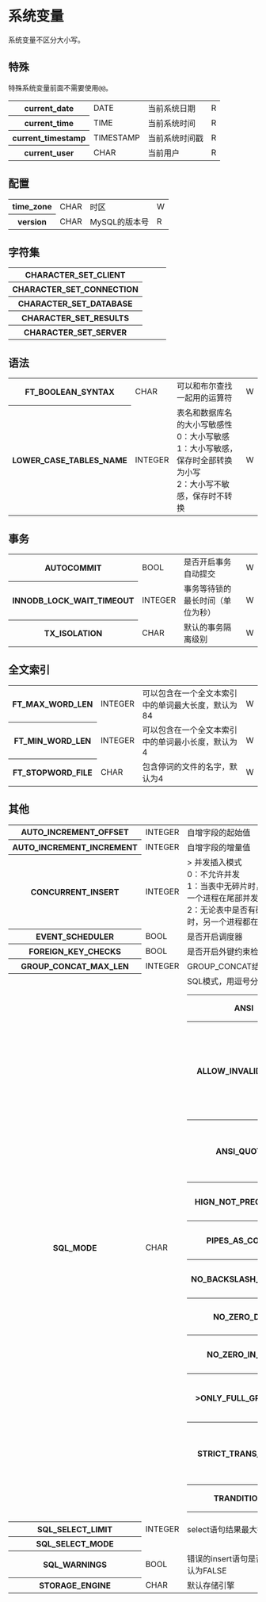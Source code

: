 # 系统变量

系统变量不区分大小写。

## 特殊

特殊系统变量前面不需要使用`@@`。

<table>
    <tr>
        <th>current_date</th>
        <td>DATE</td>
        <td>当前系统日期</td>
        <td>R</td>
    </tr>
    <tr>
        <th>current_time</th>
        <td>TIME</td>
        <td>当前系统时间</td>
        <td>R</td>
    </tr>
    <tr>
        <th>current_timestamp</th>
        <td>TIMESTAMP</td>
        <td>当前系统时间戳</td>
        <td>R</td>
    </tr>
    <tr>
        <th>current_user</th>
        <td>CHAR</td>
        <td>当前用户</td>
        <td>R</td>
    </tr>
</table>


## 配置

<table>
    <tr>
        <th>time_zone</th>
        <td>CHAR</td>
        <td>时区</td>
        <td>W</td>
    </tr>
    <tr>
        <th>version</th>
        <td>CHAR</td>
        <td>MySQL的版本号</td>
        <td>R</td>
    </tr>
</table>

## 字符集

<table>
    <tr>
        <th>CHARACTER_SET_CLIENT</th>
        <td></td>
        <td></td>
        <td></td>
    </tr>
    <tr>
        <th>CHARACTER_SET_CONNECTION</th>
        <td></td>
        <td></td>
        <td></td>
    </tr>
    <tr>
        <th>CHARACTER_SET_DATABASE</th>
        <td></td>
        <td></td>
        <td></td>
    </tr>
    <tr>
        <th>CHARACTER_SET_RESULTS</th>
        <td></td>
        <td></td>
        <td></td>
    </tr>
    <tr>
        <th>CHARACTER_SET_SERVER</th>
        <td></td>
        <td></td>
        <td></td>
    </tr>
</table>


## 语法

<table>
    <tr>
        <th>FT_BOOLEAN_SYNTAX</th>
        <td>CHAR</td>
        <td>可以和布尔查找一起用的运算符</td>
        <td>W</td>
    </tr>
    <tr>
        <th>LOWER_CASE_TABLES_NAME</th>
        <td>INTEGER</td>
        <td>
            表名和数据库名的大小写敏感性  
            <br>0：大小写敏感  
            <br/>1：大小写敏感，保存时全部转换为小写  
            <br/>2：大小写不敏感，保存时不转换
        </td>
        <td>W</td>
    </tr>
</table>

## 事务

<table>
    <tr>
        <th>AUTOCOMMIT</th>
        <td>BOOL</td>
        <td>是否开启事务自动提交</td>
        <td>W</td>
    </tr>
    <tr>
        <th>INNODB_LOCK_WAIT_TIMEOUT</th>
        <td>INTEGER</td>
        <td>事务等待锁的最长时间（单位为秒）</td>
        <td>W</td>
    </tr>
    <tr>
        <th>TX_ISOLATION</th>
        <td>CHAR</td>
        <td>默认的事务隔离级别</td>
        <td>W</td>
    </tr>
</table>

## 全文索引

<table>
    <tr>
        <th>FT_MAX_WORD_LEN</th>
        <td>INTEGER</td>
        <td>可以包含在一个全文本索引中的单词最大长度，默认为84</td>
        <td>W</td>
    </tr>
    <tr>
        <th>FT_MIN_WORD_LEN</th>
        <td>INTEGER</td>
        <td>可以包含在一个全文本索引中的单词最小长度，默认为4</td>
        <td>W</td>
    </tr>
    <tr>
        <th>FT_STOPWORD_FILE</th>
        <td>CHAR</td>
        <td>包含停词的文件的名字，默认为4</td>
        <td>W</td>
    </tr>
</table>
		
## 其他

<table>
    <tr>
        <th>AUTO_INCREMENT_OFFSET</th>
        <td>INTEGER</td>
        <td>自增字段的起始值</td>
        <td>W</td>
    </tr>
    <tr>
        <th>AUTO_INCREMENT_INCREMENT</th>
        <td>INTEGER</td>
        <td>自增字段的增量值</td>
        <td>W</td>
    </tr>
    <tr>
        <th>CONCURRENT_INSERT</th>
        <td>INTEGER</td>
        <td>>
            并发插入模式
            <br/>0：不允许并发
            <br/>1：当表中无碎片时，在一个进程读表时，另一个进程在尾部并发插入  
            <br/>2：无论表中是否有碎片，，在一个进程读表时，另一个进程都在尾部并发插入
        </td>
        <td>W</td>
    </tr>
    <tr>
        <th>EVENT_SCHEDULER</th>
        <td>BOOL</td>
        <td>是否开启调度器</td>
        <td>W</td>
    </tr>
    <tr>
        <th>FOREIGN_KEY_CHECKS</th>
        <td>BOOL</td>
        <td>是否开启外键约束检查</td>
        <td>W</td>
    </tr>
    <tr>
        <th>GROUP_CONCAT_MAX_LEN</th>
        <td>INTEGER</td>
        <td>GROUP_CONCAT结果的字符串长度</td>
        <td>W</td>
    </tr>
    <tr>
        <th>SQL_MODE</th>
        <td>CHAR</td>
        <td>
            SQL模式，用逗号分隔的常量列表。
            <table>
                <tr><th>ANSI</th><td>使用标准SQL语法</td></tr>
                <tr><th>ALLOW_INVALID_DATES</th><td>允许不存在的日期（但必须保证月份在1到12间，日期在1到31间）</td></tr>
                <tr><th>ANSI_QUOTES</th><td>关键字作为列或表名时可以使用双引号</td></tr>
                <tr><th>HIGN_NOT_PRECEDENCE</th><td>提高NOT运算符的优先级</td></tr>
                <tr><th>PIPES_AS_CONCAT</th><td>允许使用||连接字符串</td></tr>
                <tr><th>NO_BACKSLASH_ESCAPES</th><td>反斜线作为普通字符</td></tr>
                <tr><th>NO_ZERO_DATE</th><td>禁止日期'0000-00-00'</td></tr>
                <tr><th>NO_ZERO_IN_DATE</th><td>禁止月份或日期为0的日期</td></tr>
                <tr><th>>ONLY_FULL_GROUP_BY</th><td>GROUP BY严格符合聚合规则</td></tr>
                <tr><th>STRICT_TRANS_TABLES</th><td>不允许非法日期和超过字段长度限制的数据</td></tr>
                <tr><th>TRANDITIONAL</th><td>传统严格校验模式</td></tr>
            </table>
        </td>
        <td>W</td>
    </tr>
    <tr>
        <th>SQL_SELECT_LIMIT</th>
        <td>INTEGER</td>
        <td>select语句结果最大行数</td>
        <td>W</td>
    </tr>
    <tr>
        <th>SQL_SELECT_MODE</th>
        <td></td>
        <td></td>
        <td>W</td>
    </tr>
    <tr>
        <th>SQL_WARNINGS</th>
        <td>BOOL</td>
        <td>错误的insert语句是否应该返回一条警告，默认为FALSE</td>
        <td>W</td>
    </tr>
    <tr>
        <th>STORAGE_ENGINE</th>
        <td>CHAR</td>
        <td>默认存储引擎</td>
        <td>W</td>
    </tr>
</table>
		
